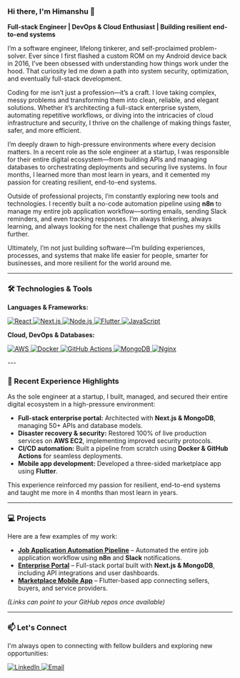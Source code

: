 ### Hi there, I'm Himanshu 👋  
**Full-stack Engineer | DevOps & Cloud Enthusiast | Building resilient end-to-end systems**

I’m a software engineer, lifelong tinkerer, and self-proclaimed problem-solver. Ever since I first flashed a custom ROM on my Android device back in 2016, I’ve been obsessed with understanding how things work under the hood. That curiosity led me down a path into system security, optimization, and eventually full-stack development.  

Coding for me isn’t just a profession—it’s a craft. I love taking complex, messy problems and transforming them into clean, reliable, and elegant solutions. Whether it’s architecting a full-stack enterprise system, automating repetitive workflows, or diving into the intricacies of cloud infrastructure and security, I thrive on the challenge of making things faster, safer, and more efficient.  

I’m deeply drawn to high-pressure environments where every decision matters. In a recent role as the sole engineer at a startup, I was responsible for their entire digital ecosystem—from building APIs and managing databases to orchestrating deployments and securing live systems. In four months, I learned more than most learn in years, and it cemented my passion for creating resilient, end-to-end systems.  

Outside of professional projects, I’m constantly exploring new tools and technologies. I recently built a no-code automation pipeline using **n8n** to manage my entire job application workflow—sorting emails, sending Slack reminders, and even tracking responses. I’m always tinkering, always learning, and always looking for the next challenge that pushes my skills further.  

Ultimately, I’m not just building software—I’m building experiences, processes, and systems that make life easier for people, smarter for businesses, and more resilient for the world around me.

---

### 🛠️ Technologies & Tools

**Languages & Frameworks:**  
<p>
  <a href="https://react.dev/" target="_blank">
    <img src="https://img.shields.io/badge/React-20232A?style=for-the-badge&logo=react&logoColor=61DAFB" alt="React"/>
  </a>
  <a href="https://nextjs.org/" target="_blank">
    <img src="https://img.shields.io/badge/Next.js-000000?style=for-the-badge&logo=nextdotjs&logoColor=white" alt="Next.js"/>
  </a>
  <a href="https://nodejs.org/" target="_blank">
    <img src="https://img.shields.io/badge/Node.js-339933?style=for-the-badge&logo=nodedotjs&logoColor=white" alt="Node.js"/>
  </a>
  <a href="https://flutter.dev/" target="_blank">
    <img src="https://img.shields.io/badge/Flutter-02569B?style=for-the-badge&logo=flutter&logoColor=white" alt="Flutter"/>
  </a>
  <a href="https://developer.mozilla.org/en-US/docs/Web/JavaScript" target="_blank">
    <img src="https://img.shields.io/badge/JavaScript-F7DF1E?style=for-the-badge&logo=javascript&logoColor=black" alt="JavaScript"/>
  </a>
</p>

**Cloud, DevOps & Databases:**  
<p>
  <a href="https://aws.amazon.com/" target="_blank">
    <img src="https://img.shields.io/badge/AWS-232F3E?style=for-the-badge&logo=amazon-aws&logoColor=white" alt="AWS"/>
  </a>
  <a href="https://www.docker.com/" target="_blank">
    <img src="https://img.shields.io/badge/Docker-2496ED?style=for-the-badge&logo=docker&logoColor=white" alt="Docker"/>
  </a>
  <a href="https://github.com/features/actions" target="_blank">
    <img src="https://img.shields.io/badge/GitHub%20Actions-2088FF?style=for-the-badge&logo=github-actions&logoColor=white" alt="GitHub Actions"/>
  </a>
  <a href="https://www.mongodb.com/" target="_blank">
    <img src="https://img.shields.io/badge/MongoDB-4EA94B?style=for-the-badge&logo=mongodb&logoColor=white" alt="MongoDB"/>
  </a>
  <a href="https://www.nginx.com/" target="_blank">
    <img src="https://img.shields.io/badge/Nginx-009639?style=for-the-badge&logo=nginx&logoColor=white" alt="Nginx"/>
  </a>
</p>
---

### 🌱 Recent Experience Highlights

As the sole engineer at a startup, I built, managed, and secured their entire digital ecosystem in a high-pressure environment:  

- **Full-stack enterprise portal:** Architected with **Next.js & MongoDB**, managing 50+ APIs and database models.  
- **Disaster recovery & security:** Restored 100% of live production services on **AWS EC2**, implementing improved security protocols.  
- **CI/CD automation:** Built a pipeline from scratch using **Docker & GitHub Actions** for seamless deployments.  
- **Mobile app development:** Developed a three-sided marketplace app using **Flutter**.  

This experience reinforced my passion for resilient, end-to-end systems and taught me more in 4 months than most learn in years.  

---

### 💻 Projects

Here are a few examples of my work:  

- **[Job Application Automation Pipeline](#)** – Automated the entire job application workflow using **n8n** and **Slack** notifications.  
- **[Enterprise Portal](#)** – Full-stack portal built with **Next.js & MongoDB**, including API integrations and user dashboards.  
- **[Marketplace Mobile App](#)** – Flutter-based app connecting sellers, buyers, and service providers.  

*(Links can point to your GitHub repos once available)*  

---

### 📫 Let's Connect

I'm always open to connecting with fellow builders and exploring new opportunities:  

<p>
  <a href="https://www.linkedin.com/in/himanshu-lade/" target="_blank">
    <img src="https://img.shields.io/badge/LinkedIn-0077B5?style=for-the-badge&logo=linkedin&logoColor=white" alt="LinkedIn"/>
  </a>
  <a href="mailto:himanshulade@hotmail.com">
    <img src="https://img.shields.io/badge/Email-0078D4?style=for-the-badge&logo=microsoft-outlook&logoColor=white" alt="Email"/>
  </a>
</p>
